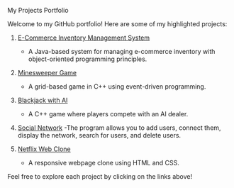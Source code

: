  My Projects Portfolio

Welcome to my GitHub portfolio! Here are some of my highlighted projects:

1. [E-Commerce Inventory Management System](https://github.com/pranavbond007/-E-Commerce-Inventory-Management-System)
   - A Java-based system for managing e-commerce inventory with object-oriented programming principles.

2. [Minesweeper Game](https://github.com/pranavbond007/Minesweeper-Game)
   - A grid-based game in C++ using event-driven programming.

3. [Blackjack with AI](https://github.com/pranavbond007/Blackjack-with-Ai)
   - A C++ game where players compete with an AI dealer.

4. [ Social Network](https://github.com/pranavbond007/Social-Network)
   -The program allows you to add users, connect them, display the network, search for users, and delete users.
   
6. [Netflix Web Clone](https://github.com/pranavbond007/Netflix-clone)
   - A responsive webpage clone using HTML and CSS.

Feel free to explore each project by clicking on the links above!

 
